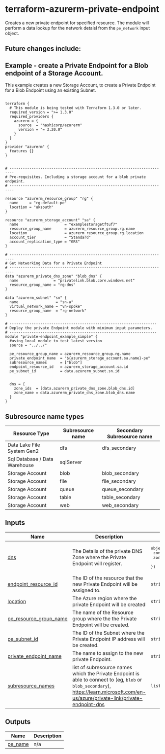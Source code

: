 <!-- BEGIN_TF_DOCS -->
# terraform-azurerm-private-endpoint

Creates a new private endpoint for specified resource.
The module will perform a data lookup for the network detaisl from the `pe_network` input object.

Future changes include:
  -

## Example - create a Private Endpoint for a Blob endpoint of a Storage Account.
This example creates a new Storage Account, to create a Private Endpoint for a Blob Endpoint using an existing Subnet.
```hcl

terraform {
  # This module is being tested with Terraform 1.3.0 or later.
  required_version = ">= 1.3.0"
  required_providers {
    azurerm = {
      source  = "hashicorp/azurerm"
      version = "= 3.20.0"
    }
  }
}
provider "azurerm" {
  features {}
}


# ------------------------------------------------------------------------
# Pre-requisites. Including a storage account for a blob private endpoint.
# ------------------------------------------------------------------------

resource "azurerm_resource_group" "rg" {
  name     = "rg-default-pe"
  location = "uksouth"
}

resource "azurerm_storage_account" "sa" {
  name                     = "examplestoragetftuf7"
  resource_group_name      = azurerm_resource_group.rg.name
  location                 = azurerm_resource_group.rg.location
  account_tier             = "Standard"
  account_replication_type = "GRS"
}

# ------------------------------------------------------------------------
# Get Networking Data for a Private Endpoint
# ------------------------------------------------------------------------
data "azurerm_private_dns_zone" "blob_dns" {
  name                = "privatelink.blob.core.windows.net"
  resource_group_name = "rg-dns"
}

data "azurerm_subnet" "sn" {
  name                 = "sn-a"
  virtual_network_name = "vn-spoke"
  resource_group_name  = "rg-network"
}

# -------------------------------------------------------------------
# Deploy the private Endpoint module with minimum input parameters.
# -------------------------------------------------------------------
module "private-endpoint_example_simple" {
  #using local module to test latest version
  source = "../../"

  pe_resource_group_name = azurerm_resource_group.rg.name
  private_endpoint_name  = "${azurerm_storage_account.sa.name}-pe"
  subresource_names      = ["blob"]
  endpoint_resource_id   = azurerm_storage_account.sa.id
  pe_subnet_id           = data.azurerm_subnet.sn.id


  dns = {
    zone_ids  = [data.azurerm_private_dns_zone.blob_dns.id]
    zone_name = data.azurerm_private_dns_zone.blob_dns.name
  }
}
```

## Subresource name types
|Resource Type|Subresource name|Secondary Subresource name|
|---|---|---|
|Data Lake File System Gen2	|dfs	|dfs_secondary|
|Sql Database / Data Warehouse	|sqlServer	|
|Storage Account	|blob	|blob_secondary|
|Storage Account	|file	|file_secondary|
|Storage Account	|queue	|queue_secondary|
|Storage Account	|table	|table_secondary|
|Storage Account	|web	|web_secondary|

## Inputs

| Name | Description | Type | Default | Required |
|------|-------------|------|---------|:--------:|
| <a name="input_dns"></a> [dns](#input\_dns) | The Details of the private DNS Zone where the Private Endpoint will register. | <pre>object({<br>    zone_ids  = list(string)<br>    zone_name = string<br>  })</pre> | n/a | yes |
| <a name="input_endpoint_resource_id"></a> [endpoint\_resource\_id](#input\_endpoint\_resource\_id) | The ID of the resource that the new Private Endpoint will be assigned to. | `string` | n/a | yes |
| <a name="input_location"></a> [location](#input\_location) | The Azure region where the private Endpoint will be created | `string` | `"uksouth"` | no |
| <a name="input_pe_resource_group_name"></a> [pe\_resource\_group\_name](#input\_pe\_resource\_group\_name) | The name of the Resource group where the the Private Endpoint will be created. | `string` | n/a | yes |
| <a name="input_pe_subnet_id"></a> [pe\_subnet\_id](#input\_pe\_subnet\_id) | The ID of the Subnet where the Private Endpoint IP address will be created. | `string` | n/a | yes |
| <a name="input_private_endpoint_name"></a> [private\_endpoint\_name](#input\_private\_endpoint\_name) | The name to assign to the new private Endpoint. | `string` | n/a | yes |
| <a name="input_subresource_names"></a> [subresource\_names](#input\_subresource\_names) | list of subresource names which the Private Endpoint is able to connect to (eg, `blob` or `blob_secondary`), https://learn.microsoft.com/en-us/azure/private-link/private-endpoint-dns | `list(string)` | `null` | no |

## Outputs

| Name | Description |
|------|-------------|
| <a name="output_pe_name"></a> [pe\_name](#output\_pe\_name) | n/a |
<!-- END_TF_DOCS -->
